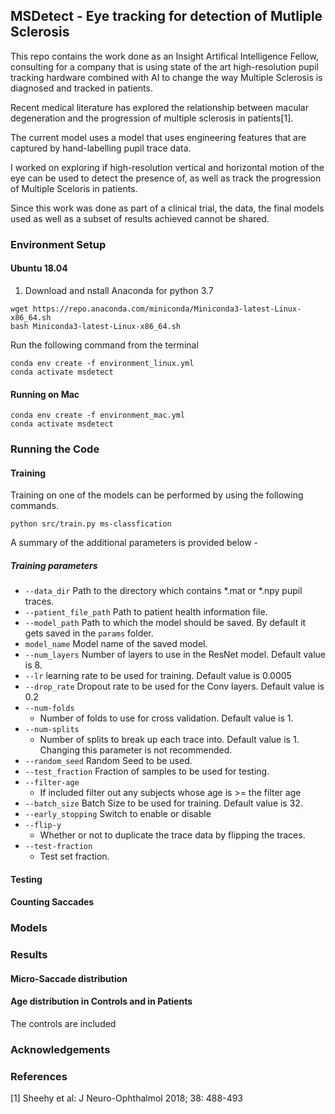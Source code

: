 ## MSDetect - Eye tracking for detection of Mutliple Sclerosis

This repo contains the work done as an Insight Artifical Intelligence Fellow, consulting for a company that is using state of the art high-resolution pupil tracking hardware combined with AI to change the way Multiple Sclerosis is diagnosed and tracked in patients. 

Recent medical literature has explored the relationship between macular degeneration and the progression of multiple sclerosis in patients[1].

The current model uses a model that uses engineering features that are captured by hand-labelling pupil trace data. 

I worked on exploring if high-resolution vertical and horizontal motion of the eye can be used to detect the presence of, as well as track the progression of Multiple Sceloris in patients.

Since this work was done as part of a clinical trial, the data, the final models used as well as a subset of results achieved cannot be shared. 
 
###  Environment Setup  

#### Ubuntu 18.04 

1. Download and nstall Anaconda for python 3.7

```
wget https://repo.anaconda.com/miniconda/Miniconda3-latest-Linux-x86_64.sh
bash Miniconda3-latest-Linux-x86_64.sh
```

Run the following command from the terminal 

```
conda env create -f environment_linux.yml
conda activate msdetect
```

#### Running on Mac 

```
conda env create -f environment_mac.yml
conda activate msdetect

```
### Running the Code

#### Training

Training on one of the models can be performed by using the following commands. 

```commandline
python src/train.py ms-classfication 
```

A summary of the additional parameters is provided below - 

##### Training parameters 
 - `--data_dir`
     Path to the directory which contains *.mat or *.npy pupil traces.
 - `--patient_file_path`
     Path to patient health information file. 
 - `--model_path`
    Path to which the model should be saved. By default it gets saved in the `params` folder. 
- `model_name`
    Model name of the saved model.  
 - `--num_layers`
    Number of layers to use in the ResNet model. Default value is 8.
 - `--lr`
    learning rate to be used for training. Default value is 0.0005 
 - `--drop_rate`
    Dropout rate to be used for the Conv layers. Default value is 0.2 
 - `--num-folds`
   - Number of folds to use for cross validation. Default value is 1. 
 - `--num-splits`
   - Number of splits to break up each trace into. Default value is 1. Changing this parameter is not recommended.
 - `--random_seed`
     Random Seed to be used. 
 - `--test_fraction`
	Fraction of samples to be used for testing.
 - `--filter-age`
   - If included filter out any subjects whose age is >= the filter age
 - `--batch_size`
    Batch Size to be used for training. Default value is 32.
 - `--early_stopping`
    Switch to enable or disable   
- `--flip-y`
   - Whether or not to duplicate the trace data by flipping the traces.
 - `--test-fraction`
   - Test set fraction. 


#### Testing  

#### Counting Saccades

### Models 

### Results 

#### Micro-Saccade distribution

#### Age distribution in Controls and in Patients 

The controls are included
### Acknowledgements


### References  
[1] Sheehy et al: J Neuro-Ophthalmol 2018; 38: 488-493



